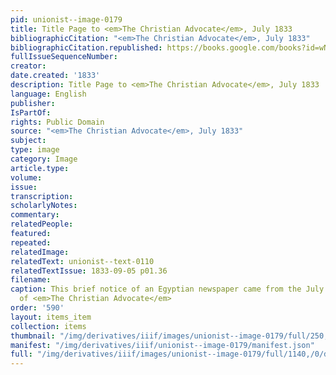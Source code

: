 ```yaml
---
pid: unionist--image-0179
title: Title Page to <em>The Christian Advocate</em>, July 1833
bibliographicCitation: "<em>The Christian Advocate</em>, July 1833"
bibliographicCitation.republished: https://books.google.com/books?id=wN42AAAAMAAJ&dq=Miszer+Wekaiesi&source=gbs_navlinks_s
fullIssueSequenceNumber: 
creator: 
date.created: '1833'
description: Title Page to <em>The Christian Advocate</em>, July 1833
language: English
publisher: 
IsPartOf: 
rights: Public Domain
source: "<em>The Christian Advocate</em>, July 1833"
subject: 
type: image
category: Image
article.type: 
volume: 
issue: 
transcription: 
scholarlyNotes: 
commentary: 
relatedPeople: 
featured: 
repeated: 
relatedImage: 
relatedText: unionist--text-0110
relatedTextIssue: 1833-09-05 p01.36
filename: 
caption: This brief notice of an Egyptian newspaper came from the July 1833 issue
  of <em>The Christian Advocate</em>
order: '590'
layout: items_item
collection: items
thumbnail: "/img/derivatives/iiif/images/unionist--image-0179/full/250,/0/default.jpg"
manifest: "/img/derivatives/iiif/unionist--image-0179/manifest.json"
full: "/img/derivatives/iiif/images/unionist--image-0179/full/1140,/0/default.jpg"
---
```

